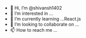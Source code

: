 - 👋 Hi, I’m @shivansh1402
- 👀 I’m interested in ...
- 🌱 I’m currently learning ...React.js
- 💞️ I’m looking to collaborate on ...
- 📫 How to reach me ...

<!---
shivansh1402/shivansh1402 is a ✨ special ✨ repository because its `README.md` (this file) appears on your GitHub profile.
You can click the Preview link to take a look at your changes.
--->
